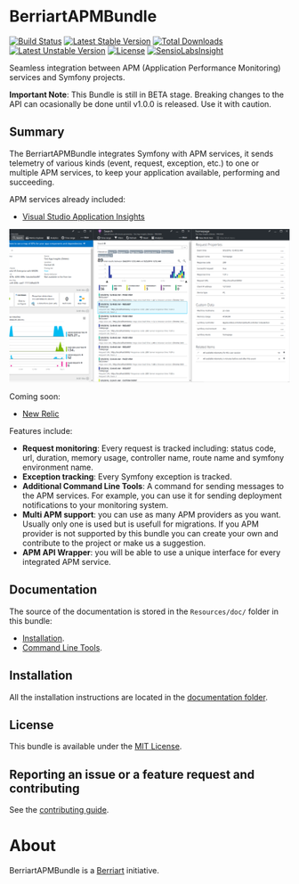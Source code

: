 # BerriartAPMBundle

[![Build Status](https://travis-ci.org/artberri/BerriartAPMBundle.svg?branch=master)](https://travis-ci.org/artberri/BerriartAPMBundle)
[![Latest Stable Version](https://poser.pugx.org/berriart/apm-bundle/v/stable)](https://packagist.org/packages/berriart/apm-bundle)
[![Total Downloads](https://poser.pugx.org/berriart/apm-bundle/downloads)](https://packagist.org/packages/berriart/apm-bundle)
[![Latest Unstable Version](https://poser.pugx.org/berriart/apm-bundle/v/unstable)](https://packagist.org/packages/berriart/apm-bundle)
[![License](https://poser.pugx.org/berriart/apm-bundle/license)](https://packagist.org/packages/berriart/apm-bundle)
[![SensioLabsInsight](https://insight.sensiolabs.com/projects/2e4039b2-7545-4e02-a229-a54081905199/mini.png)](https://insight.sensiolabs.com/projects/2e4039b2-7545-4e02-a229-a54081905199)

Seamless integration between APM (Application Performance Monitoring) services and Symfony projects.

**Important Note**: This Bundle is still in BETA stage. Breaking changes to the API can ocasionally be
done until v1.0.0 is released. Use it with caution.

## Summary

The BerriartAPMBundle integrates Symfony with APM services, it sends telemetry of various kinds
(event, request, exception, etc.) to one or multiple APM services, to keep your application available,
performing and succeeding.

APM services already included:

- [Visual Studio Application Insights](https://azure.microsoft.com/en-us/services/application-insights/)

[![Visual Studio Application Insights](Resources/doc/images/application-insights-screenshots.png)](Resources/doc/images/application-insights-screenshots.png)

Coming soon:

- [New Relic](https://newrelic.com/)

Features include:

- **Request monitoring**: Every request is tracked including: status code, url, duration, memory usage,
controller name, route name and symfony environment name.
- **Exception tracking**: Every Symfony exception is tracked.
- **Additional Command Line Tools**: A command for sending messages to the APM services. For example, you can use it
for sending deployment notifications to your monitoring system.
- **Multi APM support**: you can use as many APM providers as you want. Usually only one is used but is usefull
for migrations. If you APM provider is not supported by this bundle you can create your own and contribute to the project
or make us a suggestion.
- **APM API Wrapper**: you will be able to use a unique interface for every integrated APM service.

## Documentation

The source of the documentation is stored in the `Resources/doc/` folder in this bundle:

- [Installation](Resources/doc/installation.md).
- [Command Line Tools](Resources/doc/commands.md).

## Installation

All the installation instructions are located in the [documentation folder](Resources/doc/installation.md).

## License

This bundle is available under the [MIT License](LICENSE).

## Reporting an issue or a feature request and contributing

See the [contributing guide](CONTRIBUTING.md).

# About

BerriartAPMBundle is a [Berriart](http://www.berriart.com) initiative.
